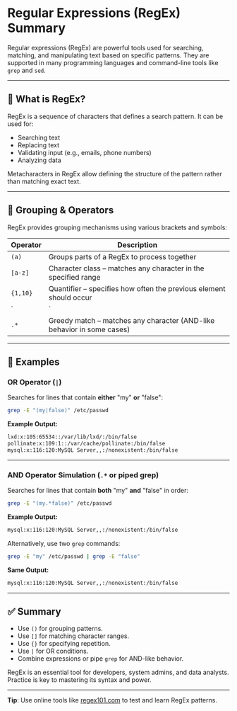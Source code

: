 
# Regular Expressions (RegEx) Summary

Regular expressions (RegEx) are powerful tools used for searching, matching, and manipulating text based on specific patterns. They are supported in many programming languages and command-line tools like `grep` and `sed`.

---

## 📌 What is RegEx?

RegEx is a sequence of characters that defines a search pattern. It can be used for:

- Searching text
- Replacing text
- Validating input (e.g., emails, phone numbers)
- Analyzing data

Metacharacters in RegEx allow defining the structure of the pattern rather than matching exact text.

---

## 🧩 Grouping & Operators

RegEx provides grouping mechanisms using various brackets and symbols:

| Operator     | Description                                                                 |
|--------------|-----------------------------------------------------------------------------|
| `(a)`        | Groups parts of a RegEx to process together                                 |
| `[a-z]`      | Character class – matches any character in the specified range              |
| `{1,10}`     | Quantifier – specifies how often the previous element should occur          |
| `|`          | OR operator – matches if either expression is found                         |
| `.*`         | Greedy match – matches any character (AND-like behavior in some cases)      |

---

## 🧪 Examples

### OR Operator (`|`)

Searches for lines that contain **either** "my" **or** "false":

```bash
grep -E "(my|false)" /etc/passwd
```

**Example Output:**

```bash
lxd:x:105:65534::/var/lib/lxd/:/bin/false
pollinate:x:109:1::/var/cache/pollinate:/bin/false
mysql:x:116:120:MySQL Server,,:/nonexistent:/bin/false
```

---

### AND Operator Simulation (`.*` or piped grep)

Searches for lines that contain **both** "my" **and** "false" in order:

```bash
grep -E "(my.*false)" /etc/passwd
```

**Example Output:**

```bash
mysql:x:116:120:MySQL Server,,:/nonexistent:/bin/false
```

Alternatively, use two `grep` commands:

```bash
grep -E "my" /etc/passwd | grep -E "false"
```

**Same Output:**

```bash
mysql:x:116:120:MySQL Server,,:/nonexistent:/bin/false
```

---

## ✅ Summary

- Use `()` for grouping patterns.
- Use `[]` for matching character ranges.
- Use `{}` for specifying repetition.
- Use `|` for OR conditions.
- Combine expressions or pipe `grep` for AND-like behavior.

RegEx is an essential tool for developers, system admins, and data analysts. Practice is key to mastering its syntax and power.

---

**Tip**: Use online tools like [regex101.com](https://regex101.com/) to test and learn RegEx patterns.
